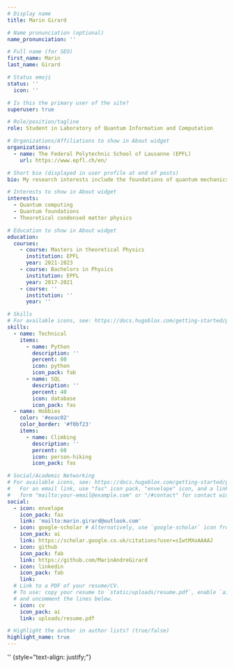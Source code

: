 ```yaml
---
# Display name
title: Marin Girard

# Name pronunciation (optional)
name_pronunciation: ''

# Full name (for SEO)
first_name: Marin
last_name: Girard

# Status emoji
status: ''
  icon: ''

# Is this the primary user of the site?
superuser: true

# Role/position/tagline
role: Student in Laboratory of Quantum Information and Computation

# Organizations/Affiliations to show in About widget
organizations:
  - name: The Federal Polytechnic School of Lausanne (EPFL)
    url: https://www.epfl.ch/en/

# Short bio (displayed in user profile at end of posts)
bio: My research interests include the foundations of quantum mechanics, theoretical condensed matter physics, quantum computing and quantum gravity.

# Interests to show in About widget
interests:
  - Quantum computing
  - Quantum foundations
  - Theoretical condensed matter physics

# Education to show in About widget
education:
  courses:
    - course: Masters in theoretical Physics
      institution: EPFL
      year: 2021-2023
    - course: Bachelors in Physics
      institution: EPFL
      year: 2017-2021
    - course: ''
      institution: ''
      year: ''

# Skills
# For available icons, see: https://docs.hugoblox.com/getting-started/page-builder/#icons
skills:
  - name: Technical
    items:
      - name: Python
        description: ''
        percent: 80
        icon: python
        icon_pack: fab
      - name: SQL
        description: ''
        percent: 40
        icon: database
        icon_pack: fas
  - name: Hobbies
    color: '#eeac02'
    color_border: '#f0bf23'
    items:
      - name: Climbing
        description: ''
        percent: 60
        icon: person-hiking
        icon_pack: fas

# Social/Academic Networking
# For available icons, see: https://docs.hugoblox.com/getting-started/page-builder/#icons
#   For an email link, use "fas" icon pack, "envelope" icon, and a link in the
#   form "mailto:your-email@example.com" or "/#contact" for contact widget.
social:
  - icon: envelope
    icon_pack: fas
    link: 'mailto:marin.girard@outlook.com'
  - icon: google-scholar # Alternatively, use `google-scholar` icon from `ai` icon pack
    icon_pack: ai
    link: https://scholar.google.co.uk/citations?user=sIwtMXoAAAAJ
  - icon: github
    icon_pack: fab
    link: https://github.com/MarinAndreGirard
  - icon: linkedin
    icon_pack: fab
    link: 
  # Link to a PDF of your resume/CV.
  # To use: copy your resume to `static/uploads/resume.pdf`, enable `ai` icons in `params.yaml`,
  # and uncomment the lines below.
  - icon: cv
    icon_pack: ai
    link: uploads/resume.pdf

# Highlight the author in author lists? (true/false)
highlight_name: true
---
```


''
{style="text-align: justify;"}
